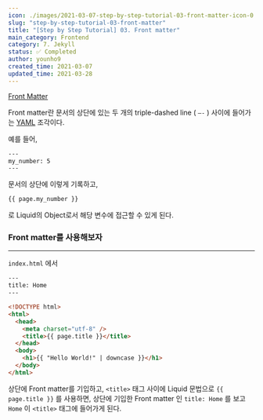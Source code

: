 ```yaml
---
icon: ./images/2021-03-07-step-by-step-tutorial-03-front-matter-icon-0.png
slug: "step-by-step-tutorial-03-front-matter"
title: "[Step by Step Tutorial] 03. Front matter"
main_category: Frontend
category: 7. Jekyll
status: ✅ Completed
author: younho9
created_time: 2021-03-07
updated_time: 2021-03-28
---
```


[Front Matter](https://jekyllrb.com/docs/step-by-step/03-front-matter/)

Front matter란 문서의 상단에 있는 두 개의 triple-dashed line ( `—-` ) 사이에 들어가는 [YAML](https://yaml.org/) 조각이다.

예를 들어,

```html
---
my_number: 5
---
```

문서의 상단에 이렇게 기록하고,

```html
{{ page.my_number }}
```

로 Liquid의 Object로서 해당 변수에 접근할 수 있게 된다.

### Front matter를 사용해보자

---

`index.html` 에서

```html
---
title: Home
---

<!DOCTYPE html>
<html>
  <head>
    <meta charset="utf-8" />
    <title>{{ page.title }}</title>
  </head>
  <body>
    <h1>{{ "Hello World!" | downcase }}</h1>
  </body>
</html>
```

상단에 Front matter를 기입하고, `<title>` 태그 사이에 Liquid 문법으로 `{{ page.title }}` 를 사용하면, 상단에 기입한 Front matter 인 `title: Home` 를 보고 `Home` 이 `<title>` 태그에 들어가게 된다.

<br />

